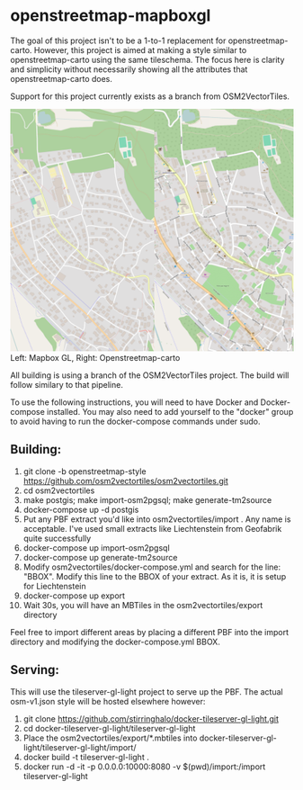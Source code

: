 # openstreetmap-mapboxgl

The goal of this project isn't to be a 1-to-1 replacement for openstreetmap-carto. However, this project is aimed at making a style similar to openstreetmap-carto using the same tileschema. The focus here is clarity and simplicity without necessarily showing all the attributes that openstreetmap-carto does.

Support for this project currently exists as a branch from OSM2VectorTiles.

![Screenshot](screenshot3.png "Screenshot")
Left: Mapbox GL, Right: Openstreetmap-carto

All building is using a branch of the OSM2VectorTiles project. The build will follow similary to that pipeline.

To use the following instructions, you will need to have Docker and Docker-compose installed. You may also need to add yourself to the "docker" group to avoid having to run the docker-compose commands under sudo.

## Building:

1. git clone -b openstreetmap-style https://github.com/osm2vectortiles/osm2vectortiles.git
2. cd osm2vectortiles
3. make postgis; make import-osm2pgsql; make generate-tm2source
4. docker-compose up -d postgis
5. Put any PBF extract you'd like into osm2vectortiles/import . Any name is acceptable. I've used small extracts like Liechtenstein from Geofabrik quite successfully
6. docker-compose up import-osm2pgsql
7. docker-compose up generate-tm2source
8. Modify osm2vectortiles/docker-compose.yml and search for the line: "BBOX". Modify this line to the BBOX of your extract. As it is, it is setup for Liechtenstein
9. docker-compose up export
10. Wait 30s, you will have an MBTiles in the osm2vectortiles/export directory

Feel free to import different areas by placing a different PBF into the import directory and modifying the docker-compose.yml BBOX.

## Serving:

This will use the tileserver-gl-light project to serve up the PBF. The actual osm-v1.json style will be hosted elsewhere however:

1. git clone https://github.com/stirringhalo/docker-tileserver-gl-light.git
2. cd docker-tileserver-gl-light/tileserver-gl-light
3. Place the osm2vectortiles/export/*.mbtiles into docker-tileserver-gl-light/tileserver-gl-light/import/
4. docker build -t tileserver-gl-light .
5. docker run -d -it -p 0.0.0.0:10000:8080 -v $(pwd)/import:/import tileserver-gl-light


